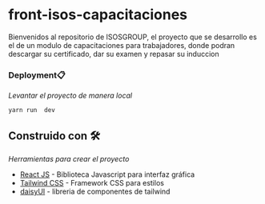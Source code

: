 # front-isos-capacitaciones
Bienvenidos al repositorio de ISOSGROUP, el proyecto que se desarrollo es el de un modulo de capacitaciones para trabajadores, donde podran descargar su certificado, dar su examen y repasar su induccion

### Deployment📋

_Levantar el proyecto de manera local_

```
yarn run  dev
```

## Construido con 🛠️

_Herramientas para crear el proyecto_

* [React JS](https://es.reactjs.org/) - Biblioteca Javascript para interfaz gráfica 
* [Tailwind CSS](https://tailwindcss.com/) - Framework CSS para estilos
* [daisyUI](https://daisyui.com/) - libreria de componentes de tailwind 
